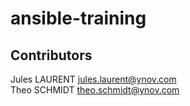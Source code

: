 # ansible-training 

## Contributors 
Jules LAURENT <jules.laurent@ynov.com> \
Theo SCHMIDT <theo.schmidt@ynov.com>

